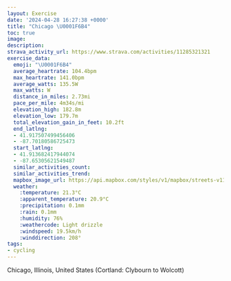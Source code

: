 ```yaml
---
layout: Exercise
date: '2024-04-28 16:27:38 +0000'
title: "Chicago \U0001F6B4"
toc: true
image:
description:
strava_activity_url: https://www.strava.com/activities/11285321321
exercise_data:
  emoji: "\U0001F6B4"
  average_heartrate: 104.4bpm
  max_heartrate: 141.0bpm
  average_watts: 135.5W
  max_watts: W
  distance_in_miles: 2.73mi
  pace_per_mile: 4m34s/mi
  elevation_high: 182.8m
  elevation_low: 179.7m
  total_elevation_gain_in_feet: 10.2ft
  end_latlng:
  - 41.917507499456406
  - -87.70180586725473
  start_latlng:
  - 41.913682417944074
  - -87.65305621549487
  similar_activities_count:
  similar_activities_trend:
  mapbox_image_url: https://api.mapbox.com/styles/v1/mapbox/streets-v11/static/path-5+787af2-1.0(mqy~Fze_vOmHfLkBlCFBTVDR%40j%40AhCJ%7CJ%40~GApADjCdBlLJx%40D%7C%40X%60ALv%40Jr%40HrA%60%40to%40%40nFCjAGPMLSDU%40gDB%7DAHOFGFENCV%60%40bt%40%3FdCHvVFp%5CAjHDhH),pin-s-s+e5b22e(-87.6555,41.91527),pin-s-f+89ae00(-87.69859000000001,41.917500000000004)/auto/800x800?access_token=pk.eyJ1Ijoiam9zaGJlY2ttYW4iLCJhIjoiY205eWR2aDd1MWZ6djJrbXc4a3M0bWZleiJ9.XiG9OWkNcZk2QzjJbxLB4A
  weather:
    :temperature: 21.3°C
    :apparent_temperature: 20.9°C
    :precipitation: 0.1mm
    :rain: 0.1mm
    :humidity: 76%
    :weathercode: Light drizzle
    :windspeed: 19.5km/h
    :winddirection: 208°
tags:
- cycling
---
```

Chicago, Illinois, United States (Cortland: Clybourn to Wolcott)
